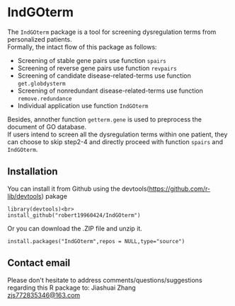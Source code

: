 # IndGOterm
The `IndGOterm` package is a tool for screening dysregulation terms from personalized patients.<br>
Formally, the intact flow of this package as follows:<br>
* Screening of stable gene pairs use function `spairs`<br>
* Screening of reverse gene pairs use function `revpairs`<br>
* Screening of candidate disease-related-terms use function `get.globdysterm`<br>
* Screening of nonredundant disease-related-terms use function `remove.redundance`<br>
* Individual application use function `IndGOterm`<br>

Besides, annother function `getterm.gene` is used to preprocess the document of GO database.<br>
If users intend to screen all the dysregulation terms within one patient, they can choose to skip step2-4 and directly proceed with function `spairs` and `IndGOterm`.<br>
## Installation
You can install it from Github using the devtools(https://github.com/r-lib/devtools) pakage<br>

```
library(devtools)<br>
install_github("robert19960424/IndGOterm")
```
Or you can download the .ZIP file and unzip it.
```
install.packages("IndGOterm",repos = NULL,type="source")
```

## Contact email
Please don't hesitate to address comments/questions/suggestions regarding this R package to: Jiashuai Zhang <br>
zjs772835346@163.com


